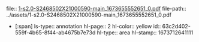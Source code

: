 file:: [1-s2.0-S2468502X21000590-main_1673655552651_0.pdf](../assets/1-s2.0-S2468502X21000590-main_1673655552651_0.pdf)
file-path:: ../assets/1-s2.0-S2468502X21000590-main_1673655552651_0.pdf

- [:span]
  ls-type:: annotation
  hl-page:: 2
  hl-color:: yellow
  id:: 63c2d402-559f-4b65-8f44-ab4675b7e73d
  hl-type:: area
  hl-stamp:: 1673712641111